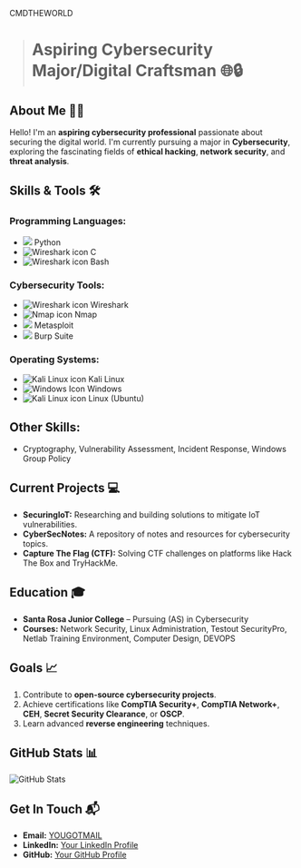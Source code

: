 CMDTHEWORLD

<!--
**cmdtheworld/cmdtheworld** is a ✨ _special_ ✨ repository because its `README.md` (this file) appears on your GitHub profile.

Here are some ideas to get you started:

- 🔭 I’m currently working on ...
- 🌱 I’m currently learning ...
- 👯 I’m looking to collaborate on ...
- 🤔 I’m looking for help with ...
- 💬 Ask me about ...
- 📫 How to reach me: ...
- 😄 Pronouns: ...
- ⚡ Fun fact: ...
-->
> # Aspiring Cybersecurity Major/Digital Craftsman 🌐🔒

## About Me 🕵️‍♂️
Hello! I'm an **aspiring cybersecurity professional** passionate about securing the digital world. I'm currently pursuing a major in **Cybersecurity**, exploring the fascinating fields of **ethical hacking**, **network security**, and **threat analysis**.

## Skills & Tools 🛠️
### Programming Languages:
- <img src="https://img.icons8.com/?size=25&id=13441&format=png&color=000000"/> Python
- <img src="https://img.icons8.com/?size=25&id=45490&format=png&color=000000" alt="Wireshark icon"/> C
- <img src="https://img.icons8.com/?size=25&id=19292&format=png&color=000000" alt="Wireshark icon"/> Bash

### Cybersecurity Tools:
- <img src="https://img.icons8.com/?size=25&id=rOHcpTUtCTjr&format=png&color=000000" alt="Wireshark icon"/> Wireshark
- <img src="https://img.icons8.com/?size=25&id=9b5wowKIlo9d&format=png&color=000000" alt="Nmap icon"/> Nmap
- <img src="https://img.icons8.com/?size=25&id=PW0ChfedZvTh&format=png&color=000000"/> Metasploit
- <img src="https://img.icons8.com/?size=25&id=41078&format=png&color=000000"/> Burp Suite


### Operating Systems:
- <img src="https://img.icons8.com/?size=25&id=qBWtR72kluCU&format=png&color=000000" alt="Kali Linux icon"/> Kali Linux  
- <img src="https://img.icons8.com/?size=25&id=M9BRw0RJZXKi&format=png&color=000000" alt="Windows Icon"/> Windows
- <img src="https://img.icons8.com/?size=25&id=UjcGNVXknmz3&format=png&color=000000" alt="Kali Linux icon"/> Linux (Ubuntu)  


## Other Skills:
- Cryptography, Vulnerability Assessment, Incident Response, Windows Group Policy

## Current Projects 💻
- **SecuringIoT:** Researching and building solutions to mitigate IoT vulnerabilities.
- **CyberSecNotes:** A repository of notes and resources for cybersecurity topics.
- **Capture The Flag (CTF):** Solving CTF challenges on platforms like Hack The Box and TryHackMe. 

## Education 🎓
- **Santa Rosa Junior College** – Pursuing (AS) in Cybersecurity
- **Courses:** Network Security, Linux Administration, Testout SecurityPro, Netlab Training Environment, Computer Design, DEVOPS

## Goals 📈
1. Contribute to **open-source cybersecurity projects**.
2. Achieve certifications like **CompTIA Security+**, **CompTIA Network+**, **CEH**, **Secret Security Clearance**, or **OSCP**.
3. Learn advanced **reverse engineering** techniques.

## GitHub Stats 📊
![GitHub Stats](https://github-readme-stats.vercel.app/api?username=cmdtheworld&show_icons=true&theme=gruvbox)

## Get In Touch 📬
- **Email:** <a href="mailto:davidclark600@gmail.com">YOUGOTMAIL</a>
- **LinkedIn:** [Your LinkedIn Profile](https://linkedin.com/in/cmdtheworld)
- **GitHub:** [Your GitHub Profile](https://github.com/cmdtheworld)


